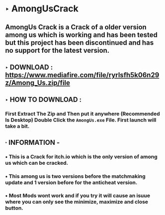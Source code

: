 # ‣ AmongUsCrack
## AmongUs Crack is a Crack of a older version among us which is working and has been tested but this project has been discontinued and has no support for the latest version.
## ‣ DOWNLOAD : https://www.mediafire.com/file/ryrlsfh5k06n29z/Among_Us.zip/file
## ‣ HOW TO DOWNLOAD :
### First Extract The Zip and Then put it anywhere (Recommended Is Desktop) Double Click the ```AmongUs.exe``` File. First launch will take a bit.
## ∙ INFORMATION -
### • This is a Crack for itch.io which is the only version of among us which can be cracked.
### • This among us is two versions before the matchmaking update and 1 version before for the anticheat version.
### • Most Mods wont work and if you try it will cause an isuue where you can only see the minimize, maximize and close button.
